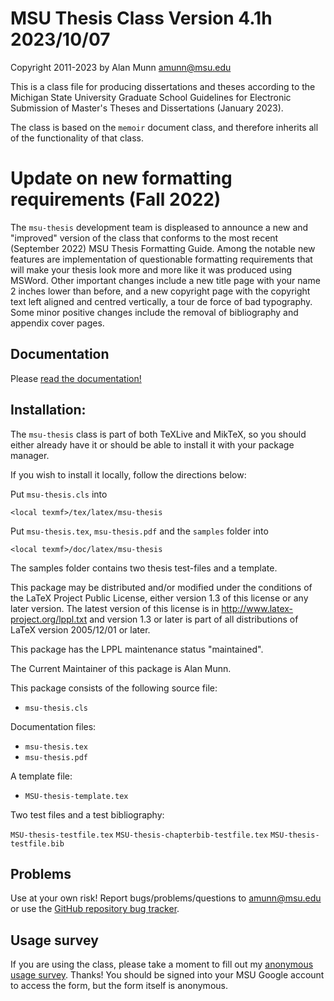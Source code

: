 # MSU Thesis Class Version 4.1h 2023/10/07

Copyright 2011-2023 by Alan Munn <amunn@msu.edu>

This is a class file for producing dissertations and theses according to
the Michigan State University Graduate School Guidelines for Electronic
Submission of Master's Theses and Dissertations (January 2023).

The class is based on the `memoir` document class, and therefore inherits
all of the functionality of that class.


# Update on new formatting requirements (Fall 2022)

 The `msu-thesis` development team is displeased to announce a new
  and "improved" version of the class that conforms to the most recent
  (September 2022) MSU Thesis Formatting Guide.
  Among the notable new features are implementation of questionable
  formatting requirements that will make your thesis look more and more
  like it was produced using MSWord. Other important changes include
  a new title page with your name 2 inches lower than before, and a
  new copyright page with the copyright text left aligned and centred
  vertically, a tour de force of bad typography.
  Some minor positive changes include the removal of bibliography
  and appendix cover pages.

## Documentation

Please [read the documentation!](https://amunn.github.io/msu-thesis/)

## Installation:

The `msu-thesis` class is part of both TeXLive and MikTeX, so you should either already have it or should be able to install it with your package manager.

If you wish to install it locally, follow the directions below:

Put `msu-thesis.cls`  into

`<local texmf>/tex/latex/msu-thesis`

Put `msu-thesis.tex`, `msu-thesis.pdf` and the `samples` folder into

`<local texmf>/doc/latex/msu-thesis`

The samples folder contains two thesis test-files and
a template.

This package may be distributed and/or modified under the conditions of
the LaTeX Project Public License, either version 1.3 of this license or
any later version. The latest version of this license is in
http://www.latex-project.org/lppl.txt and version 1.3 or later is part
of all distributions of LaTeX version 2005/12/01 or later.

This package has the LPPL maintenance status "maintained".

The Current Maintainer of this package is Alan Munn.

This package consists of the following source file:
 - `msu-thesis.cls`

Documentation files:
 - `msu-thesis.tex`
 - `msu-thesis.pdf`

A template file:
 - `MSU-thesis-template.tex`

Two test files and a test bibliography:

 `MSU-thesis-testfile.tex`
 `MSU-thesis-chapterbib-testfile.tex`
 `MSU-thesis-testfile.bib`

## Problems

Use at your own risk! Report bugs/problems/questions to [amunn@msu.edu](mailto:amunn@msu.edu) or use the [GitHub repository bug tracker](https://github.com/amunn/msu-thesis/issues).

## Usage survey

If you are using the class, please take a moment to fill out my [anonymous usage survey](https://forms.gle/bm2AUzthFxW2naK36). Thanks! You should be signed into your MSU Google account to access the form, but the form itself is anonymous.
